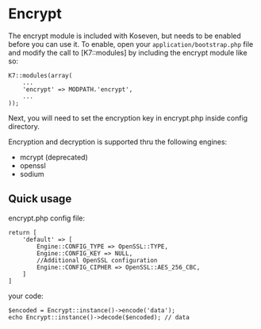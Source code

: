 # Encrypt 

The encrypt module is included with Koseven, but needs to be enabled before you can use it. To enable, open your `application/bootstrap.php` file and modify the call to [K7::modules] by including the encrypt module like so:

    K7::modules(array(
        ...
        'encrypt' => MODPATH.'encrypt',
        ...
    ));

Next, you will need to set the encryption key in encrypt.php inside config directory.

Encryption and decryption is supported thru the following engines:

- mcrypt (deprecated)
- openssl
- sodium

## Quick usage

encrypt.php config file:

    return [
        'default' => [
            Engine::CONFIG_TYPE => OpenSSL::TYPE,
            Engine::CONFIG_KEY => NULL,
            //Additional OpenSSL configuration
            Engine::CONFIG_CIPHER => OpenSSL::AES_256_CBC,
        ]
    ]

your code:

    $encoded = Encrypt::instance()->encode('data');
    echo Encrypt::instance()->decode($encoded); // data
